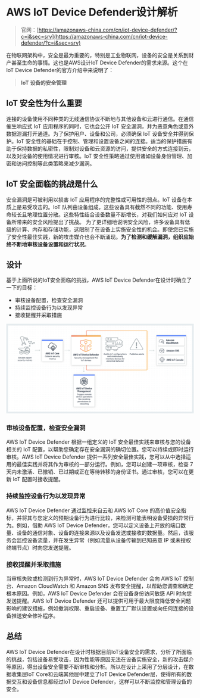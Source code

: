 # AWS IoT Device Defender设计解析

> 官网：[https://amazonaws-china.com/cn/iot-device-defender/?c=i&sec=srv](https://amazonaws-china.com/cn/iot-device-defender/?c=i&sec=srv)

在物联网架构中，安全是最为重要的，特别是工业物联网，设备的安全是关系到财产甚至生命的事情。这也是AWS设计IoT Device Defender的需求来源。这个在IoT Device Defender的官方介绍中来说明了：

> **IoT 设备的安全管理**

## IoT 安全性为什么重要

连接的设备使用不同种类的无线通信协议不断地与其他设备和云进行通信。在通信催生响应式 IoT 应用程序的同时，它也会公开 IoT 安全漏洞，并为恶意角色或意外数据泄漏打开通道。为了保护用户、设备和公司，必须确保 IoT 设备安全并得到保护。IoT 安全性的基础在于控制、管理和设置设备之间的连接。适当的保护措施有助于保持数据的私密性，限制对设备和云资源的访问，提供安全的方式连接到云，以及对设备的使用情况进行审核。IoT 安全性策略通过使用诸如设备身份管理、加密和访问控制等此类策略来减少漏洞。

## IoT 安全面临的挑战是什么

安全漏洞是可被利用以损害 IoT 应用程序的完整性或可用性的弱点。IoT 设备在本质上是易受攻击的。IoT 队列由设备组成，这些设备具有截然不同的功能、使用寿命较长且地理位置分散。这些特性结合设备数量不断增长，对我们如何应对 IoT 设备所带来的安全风险提出了挑战。  为了更详细地说明安全风险，许多设备具有低级的计算、内存和存储功能，这限制了在设备上实施安全性的机会。即使您已实施了安全性最佳实践，新的攻击媒介也会不断涌现。**为了检测和缓解漏洞，组织应始终不断地审核设备设置和运行状况**。

## 设计

基于上面所说的IoT安全面临的挑战，AWS IoT Device Defender在设计时确立了一下的目标：

* 审核设备配置，检查安全漏洞
* 持续监控设备行为以发现异常
* 接收提醒并采取措施

![](../../../resources/imgs/How%20it%20Works%20AWS%20IoT%20Device%20Defender.png)

### 审核设备配置，检查安全漏洞

AWS IoT Device Defender 根据一组定义的 IoT 安全最佳实践来审核与您的设备相关的 IoT 配置，以帮助您确定存在安全漏洞的确切位置。您可以持续或即时运行审核。AWS IoT Device Defender 提供一系列安全最佳实践，您可以从中选择适用的最佳实践并将其作为审核的一部分运行。例如，您可以创建一项审核，检查 7 天内未激活、已撤销、已过期或正在等待转移的身份证书。通过审核，您可以在更新 IoT 配置时接收提醒。

### 持续监控设备行为以发现异常

AWS IoT Device Defender 通过监控来自云和 AWS IoT Core 的高价值安全指标，并将其与您定义的预期设备行为进行比较，来检测可能表明设备受损的异常行为。例如，借助 AWS IoT Device Defender，您可以定义设备上开放的端口数量、设备的通信对象、设备的连接来源以及设备发送或接收的数据量。然后，该服务会监控设备流量，并在发生异常（例如流量从设备传输到已知恶意 IP 或未授权终端节点）时向您发送提醒。

### 接收提醒并采取措施

当审核失败或检测到行为异常时，AWS IoT Device Defender 会向 AWS IoT 控制台、Amazon CloudWatch 和 Amazon SNS 发布安全提醒，以帮助您调查和确定根本原因。例如，AWS IoT Device Defender 会在设备身份访问敏感 API 时向您发送提醒。AWS IoT Device Defender 还可以提供可用于最大限度降低安全问题影响的建议措施，例如撤消权限、重启设备、重置工厂默认设置或向任何连接的设备推送安全修补程序。

## 总结

AWS IoT Device Defender在设计时根据目前IoT设备安全的需求，分析了所面临的挑战，包括设备易受攻击，因为性能等原因无法在设备实施安全，新的攻击媒介等原因，得出设备安全需要不断审核和分析。所以在设计上采用了分层设计，在数据收集层IoT Core和云端其他层中建立了IoT Device Defender层，使得所有的数据交互和设备信息都经过IoT Device Defender，这样可以不断监控和管理设备的安全。